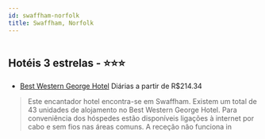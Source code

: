 ```yaml
---
id: swaffham-norfolk
title: Swaffham, Norfolk
---
```


<center><img src="http://photos.hotelbeds.com/giata/50/509321/509321a_hb_a_001.jpg" alt="" /></center>


## Hotéis 3 estrelas - ⭐️⭐️⭐️

-    [Best Western George Hotel](https://www.hurb.com/hoteis/swaffham/best-western-george-hotel-JNP-JP087535?cmp=18055) Diárias a partir de R$214.34
   > Este encantador hotel encontra-se em Swaffham. Existem um total de 43 unidades de alojamento no Best Western George Hotel. Para conveniência dos hóspedes estão disponíveis ligações à internet por cabo e sem fios nas áreas comuns. A receção não funciona in
